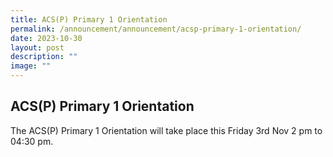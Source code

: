 ```yaml
---
title: ACS(P) Primary 1 Orientation
permalink: /announcement/announcement/acsp-primary-1-orientation/
date: 2023-10-30
layout: post
description: ""
image: ""
---
```

## **ACS(P) Primary 1 Orientation**


The ACS(P) Primary 1 Orientation will take place this Friday 3rd Nov 2 pm to 04:30 pm.